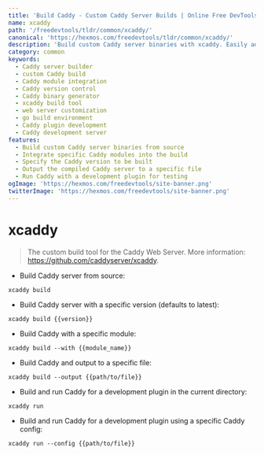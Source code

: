 ```yaml
---
title: 'Build Caddy - Custom Caddy Server Builds | Online Free DevTools by Hexmos'
name: xcaddy
path: '/freedevtools/tldr/common/xcaddy/'
canonical: 'https://hexmos.com/freedevtools/tldr/common/xcaddy/'
description: 'Build custom Caddy server binaries with xcaddy. Easily add modules, specify versions, and customize your Caddy server. Free online tool, no registration required.'
category: common
keywords:
  - Caddy server builder
  - custom Caddy build
  - Caddy module integration
  - Caddy version control
  - Caddy binary generator
  - xcaddy build tool
  - web server customization
  - go build environment
  - Caddy plugin development
  - Caddy development server
features:
  - Build custom Caddy server binaries from source
  - Integrate specific Caddy modules into the build
  - Specify the Caddy version to be built
  - Output the compiled Caddy server to a specific file
  - Run Caddy with a development plugin for testing
ogImage: 'https://hexmos.com/freedevtools/site-banner.png'
twitterImage: 'https://hexmos.com/freedevtools/site-banner.png'
---
```


# xcaddy

> The custom build tool for the Caddy Web Server.
> More information: <https://github.com/caddyserver/xcaddy>.

- Build Caddy server from source:

`xcaddy build`

- Build Caddy server with a specific version (defaults to latest):

`xcaddy build {{version}}`

- Build Caddy with a specific module:

`xcaddy build --with {{module_name}}`

- Build Caddy and output to a specific file:

`xcaddy build --output {{path/to/file}}`

- Build and run Caddy for a development plugin in the current directory:

`xcaddy run`

- Build and run Caddy for a development plugin using a specific Caddy config:

`xcaddy run --config {{path/to/file}}`
